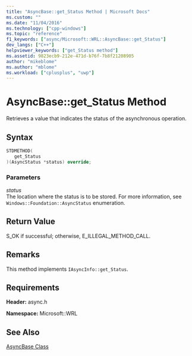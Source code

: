 ```yaml
---
title: "AsyncBase::get_Status Method | Microsoft Docs"
ms.custom: ""
ms.date: "11/04/2016"
ms.technology: ["cpp-windows"]
ms.topic: "reference"
f1_keywords: ["async/Microsoft::WRL::AsyncBase::get_Status"]
dev_langs: ["C++"]
helpviewer_keywords: ["get_Status method"]
ms.assetid: 9823ecb9-212e-471d-b76f-7b8f21208905
author: "mikeblome"
ms.author: "mblome"
ms.workload: ["cplusplus", "uwp"]
---
```

# AsyncBase::get_Status Method

Retrieves a value that indicates the status of the asynchronous operation.

## Syntax

```cpp
STDMETHOD(
   get_Status
)(AsyncStatus *status) override;
```

### Parameters

*status*  
The location where the status is to be stored. For more information, see `Windows::Foundation::AsyncStatus` enumeration.

## Return Value

S_OK if successful; otherwise, E_ILLEGAL_METHOD_CALL.

## Remarks

This method implements `IAsyncInfo::get_Status`.

## Requirements

**Header:** async.h

**Namespace:** Microsoft::WRL

## See Also

[AsyncBase Class](../windows/asyncbase-class.md)